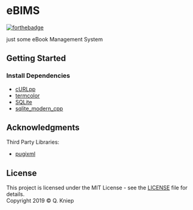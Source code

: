 # eBIMS

[![forthebadge](https://forthebadge.com/images/badges/fuck-it-ship-it.svg)](https://forthebadge.com)

just some eBook Management System

## Getting Started

### Install Dependencies
* [cURLpp](https://github.com/jpbarrette/curlpp)
* [termcolor](https://github.com/ikalnytskyi/termcolor)
* [SQLite](https://www.sqlite.org)
* [sqlite_modern_cpp](https://github.com/SqliteModernCpp/sqlite_modern_cpp)

## Acknowledgments

Third Party Libraries:

* [pugixml](https://github.com/zeux/pugixml)

## License

This project is licensed under the MIT License - see the [LICENSE](LICENSE) file for details.\
Copyright 2019 © Q. Kniep
